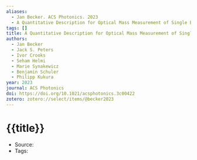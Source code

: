 ```yaml
---
aliases:
  - Jan Becker. ACS Photonics. 2023
  - A Quantitative Description for Optical Mass Measurement of Single Biomolecules
tags: []
title: A Quantitative Description for Optical Mass Measurement of Single Biomolecules
authors:
  - Jan Becker
  - Jack S. Peters
  - Ivor Crooks
  - Seham Helmi
  - Marie Synakewicz
  - Benjamin Schuler
  - Philipp Kukura
year: 2023
journal: ACS Photonics
doi: https://doi.org/10.1021/acsphotonics.3c00422
zotero: zotero://select/items/@becker2023
---
```

<!-- START_TEMPLATE -->
# {{title}}

- Source:
- Tags: 
<!-- END_TEMPLATE -->